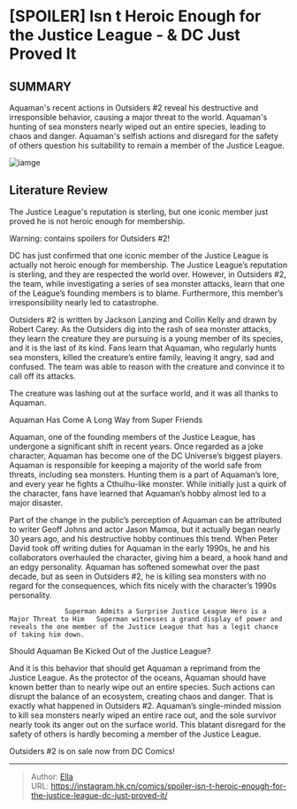 # [SPOILER] Isn t Heroic Enough for the Justice League - &amp; DC Just Proved It


## SUMMARY 



  Aquaman&#39;s recent actions in Outsiders #2 reveal his destructive and irresponsible behavior, causing a major threat to the world.   Aquaman&#39;s hunting of sea monsters nearly wiped out an entire species, leading to chaos and danger.   Aquaman&#39;s selfish actions and disregard for the safety of others question his suitability to remain a member of the Justice League.  

![iamge](https://static1.srcdn.com/wordpress/wp-content/uploads/2023/09/jla-justice-league-90s.jpg)

## Literature Review

The Justice League&#39;s reputation is sterling, but one iconic member just proved he is not heroic enough for membership.




Warning: contains spoilers for Outsiders #2!




DC has just confirmed that one iconic member of the Justice League is actually not heroic enough for membership. The Justice League’s reputation is sterling, and they are respected the world over. However, in Outsiders #2, the team, while investigating a series of sea monster attacks, learn that one of the League’s founding members is to blame. Furthermore, this member’s irresponsibility nearly led to catastrophe.

Outsiders #2 is written by Jackson Lanzing and Collin Kelly and drawn by Robert Carey. As the Outsiders dig into the rash of sea monster attacks, they learn the creature they are pursuing is a young member of its species, and it is the last of its kind. Fans learn that Aquaman, who regularly hunts sea monsters, killed the creature’s entire family, leaving it angry, sad and confused. The team was able to reason with the creature and convince it to call off its attacks.

          




The creature was lashing out at the surface world, and it was all thanks to Aquaman.


 Aquaman Has Come A Long Way from Super Friends 
          

Aquaman, one of the founding members of the Justice League, has undergone a significant shift in recent years. Once regarded as a joke character, Aquaman has become one of the DC Universe’s biggest players. Aquaman is responsible for keeping a majority of the world safe from threats, including sea monsters. Hunting them is a part of Aquaman’s lore, and every year he fights a Cthulhu-like monster. While initially just a quirk of the character, fans have learned that Aquaman’s hobby almost led to a major disaster.

Part of the change in the public’s perception of Aquaman can be attributed to writer Geoff Johns and actor Jason Mamoa, but it actually began nearly 30 years ago, and his destructive hobby continues this trend. When Peter David took off writing duties for Aquaman in the early 1990s, he and his collaborators overhauled the character, giving him a beard, a hook hand and an edgy personality. Aquaman has softened somewhat over the past decade, but as seen in Outsiders #2, he is killing sea monsters with no regard for the consequences, which fits nicely with the character’s 1990s personality.




                  Superman Admits a Surprise Justice League Hero is a Major Threat to Him   Superman witnesses a grand display of power and reveals the one member of the Justice League that has a legit chance of taking him down.   



 Should Aquaman Be Kicked Out of the Justice League? 
          

And it is this behavior that should get Aquaman a reprimand from the Justice League. As the protector of the oceans, Aquaman should have known better than to nearly wipe out an entire species. Such actions can disrupt the balance of an ecosystem, creating chaos and danger. That is exactly what happened in Outsiders #2. Aquaman’s single-minded mission to kill sea monsters nearly wiped an entire race out, and the sole survivor nearly took its anger out on the surface world. This blatant disregard for the safety of others is hardly becoming a member of the Justice League.




Outsiders #2 is on sale now from DC Comics!



---

> Author: [Ella](https://instagram.hk.cn/)  
> URL: https://instagram.hk.cn/comics/spoiler-isn-t-heroic-enough-for-the-justice-league-dc-just-proved-it/  

